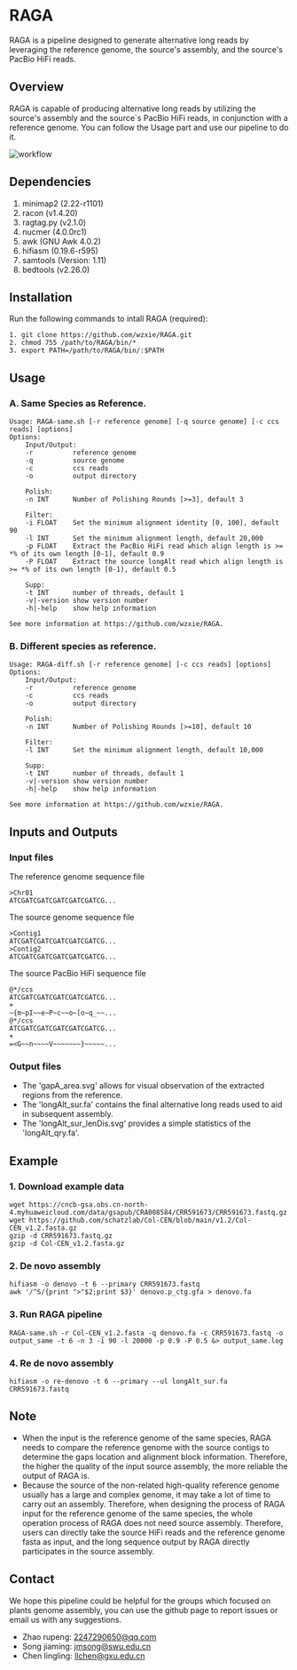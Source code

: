 # RAGA
RAGA is a pipeline designed to generate alternative long reads by leveraging the reference genome, the source\'s assembly, and the source\'s PacBio HiFi reads.

## Overview
RAGA is capable of producing alternative long reads by utilizing the source\'s assembly and the source\`s PacBio HiFi reads, in conjunction with a reference genome. You can follow the Usage part and use our pipeline to do it.

![workflow](https://github.com/wzxie/RAGA/blob/main/workflow.jpg)

## Dependencies
1. minimap2 (2.22-r1101)
2. racon (v1.4.20)
3. ragtag.py (v2.1.0)
4. nucmer (4.0.0rc1)
5. awk (GNU Awk 4.0.2)
6. hifiasm (0.19.6-r595)
7. samtools (Version: 1.11)
8. bedtools (v2.26.0)

## Installation
Run the following commands to intall RAGA (required):
```
1. git clone https://github.com/wzxie/RAGA.git
2. chmod 755 /path/to/RAGA/bin/*
3. export PATH=/path/to/RAGA/bin/:$PATH
```

## Usage
### A. Same Species as Reference.
```
Usage: RAGA-same.sh [-r reference genome] [-q source genome] [-c ccs reads] [options]
Options:
    Input/Output:
    -r          reference genome
    -q          source genome
    -c          ccs reads
    -o          output directory

    Polish:
    -n INT      Number of Polishing Rounds [>=3], default 3

    Filter:
    -i FLOAT    Set the minimum alignment identity [0, 100], default 90
    -l INT      Set the minimum alignment length, default 20,000
    -p FLOAT    Extract the PacBio HiFi read which align length is >= *% of its own length [0-1], default 0.9
    -P FLOAT    Extract the source longAlt read which align length is >= *% of its own length [0-1), default 0.5

    Supp:
    -t INT      number of threads, default 1
    -v|-version show version number
    -h|-help    show help information

See more information at https://github.com/wzxie/RAGA.
```

### B. Different species as reference.
```
Usage: RAGA-diff.sh [-r reference genome] [-c ccs reads] [options]
Options:
    Input/Output:
    -r          reference genome
    -c          ccs reads
    -o          output directory

    Polish:
    -n INT      Number of Polishing Rounds [>=10], default 10

    Filter:
    -l INT      Set the minimum alignment length, default 10,000

    Supp:
    -t INT      number of threads, default 1
    -v|-version show version number
    -h|-help    show help information

See more information at https://github.com/wzxie/RAGA.
```

## Inputs and Outputs
### Input files
The reference genome sequence file
```
>Chr01
ATCGATCGATCGATCGATCGATCG...
```
The source genome sequence file
```
>Contig1
ATCGATCGATCGATCGATCGATCG...
>Contig2
ATCGATCGATCGATCGATCGATCG...
```
The source PacBio HiFi sequence file
```
@*/ccs
ATCGATCGATCGATCGATCGATCG...
+
~{m~pI~~e~P~c~~o~[o~q_~~...
@*/ccs
ATCGATCGATCGATCGATCGATCG...
+
=<G~~n~~~~V~~~~~~~}~~~~~...
```
### Output files
* The 'gapA_area.svg' allows for visual observation of the extracted regions from the reference.
* The 'longAlt_sur.fa' contains the final alternative long reads used to aid in subsequent assembly.
* The 'longAlt_sur_lenDis.svg' provides a simple statistics of the 'longAlt_qry.fa'.

## Example
### 1. Download example data
```
wget https://cncb-gsa.obs.cn-north-4.myhuaweicloud.com/data/gsapub/CRA008584/CRR591673/CRR591673.fastq.gz
wget https://github.com/schatzlab/Col-CEN/blob/main/v1.2/Col-CEN_v1.2.fasta.gz
gzip -d CRR591673.fastq.gz
gzip -d Col-CEN_v1.2.fasta.gz
```
### 2. De novo assembly
```
hifiasm -o denovo -t 6 --primary CRR591673.fastq
awk '/^S/{print ">"$2;print $3}' denovo.p_ctg.gfa > denovo.fa
```
### 3. Run RAGA pipeline
```
RAGA-same.sh -r Col-CEN_v1.2.fasta -q denovo.fa -c CRR591673.fastq -o output_same -t 6 -n 3 -i 90 -l 20000 -p 0.9 -P 0.5 &> output_same.log
```
### 4. Re de novo assembly
```
hifiasm -o re-denovo -t 6 --primary --ul longAlt_sur.fa CRR591673.fastq
```

## Note
* When the input is the reference genome of the same species, RAGA needs to compare the reference genome with the source contigs to determine the gaps location and alignment block information. Therefore, the higher the quality of the input source assembly, the more reliable the output of RAGA is.
* Because the source of the non-related high-quality reference genome usually has a large and complex genome, it may take a lot of time to carry out an assembly. Therefore, when designing the process of RAGA input for the reference genome of the same species, the whole operation process of RAGA does not need source assembly. Therefore, users can directly take the source HiFi reads and the reference genome fasta as input, and the long sequence output by RAGA directly participates in the source assembly.

## Contact
We hope this pipeline could be helpful for the groups which focused on plants genome assembly, you can use the github page to report issues or email us with any suggestions.
* Zhao rupeng:    2247290650@qq.com
* Song jiaming:   jmsong@swu.edu.cn
* Chen lingling:  llchen@gxu.edu.cn
